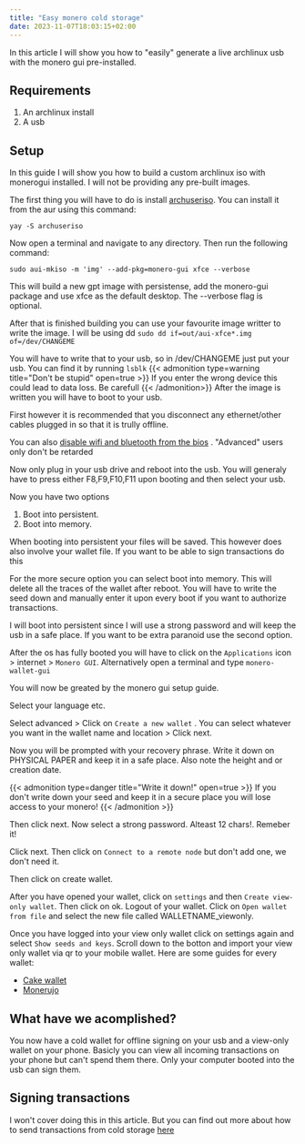 ```yaml
---
title: "Easy monero cold storage"
date: 2023-11-07T18:03:15+02:00
---
```


In this article I will show you how to "easily" generate a live archlinux usb with the monero gui pre-installed.

## Requirements

1. An archlinux install 
2. A usb

## Setup
In this guide I will show you how to build a custom archlinux iso with monerogui installed. I will not be providing any pre-built images.

The first thing you will have to do is install [archuseriso](https://github.com/laurent85v/archuseriso). You can install it from the aur using this command:

`yay -S archuseriso`

Now open a terminal and navigate to any directory. Then run the following command:

`sudo aui-mkiso -m 'img' --add-pkg=monero-gui xfce --verbose`

This will build a new gpt image with persistense, add the monero-gui package and use xfce as the default desktop. The --verbose flag is optional.

After that is finished building you can use your favourite image writter to write the image. I will be using dd 
`sudo dd if=out/aui-xfce*.img of=/dev/CHANGEME`

You will have to write that to your usb, so in /dev/CHANGEME just put your usb. You can find it by running `lsblk`
{{< admonition type=warning title="Don't be stupid" open=true >}}
If you enter the wrong device this could lead to data loss. Be carefull
{{< /admonition>}}
After the image is written you will have to boot to your usb. 

First however it is recommended that you disconnect any ethernet/other cables plugged in so that it is trully offline.

You can also [disable wifi and bluetooth from the bios](https://www.google.com/search?q=disable+wifi+and+bluetooth+bios) . "Advanced" users only don't be retarded

Now only plug in your usb drive and reboot into the usb. You will generaly have to press either F8,F9,F10,F11 upon booting and then select your usb.

Now you have two options
1. Boot into persistent.
2. Boot into memory. 

When booting into persistent your files will be saved. This however does also involve your wallet file. If you want to be able to sign transactions do this

For the more secure option you can select boot into memory. This will delete all the traces of the wallet after reboot. You will have to write the seed down and manually enter it upon every boot if you want to authorize transactions. 

I will boot into persistent since I will use a strong password and will keep the usb in a safe place. If you want to be extra paranoid use the second option.

After the os has fully booted you will have to click on the `Applications` icon > internet > `Monero GUI`. Alternatively open a terminal and type `monero-wallet-gui`

You will now be greated by the monero gui setup guide.

Select your language etc. 

Select advanced > Click on `Create a new wallet` . You can select whatever you want in the wallet name and location > Click next.

Now you will be prompted with your recovery phrase. Write it down on PHYSICAL PAPER and keep it in a safe place. Also note the height and or creation date.

{{< admonition type=danger title="Write it down!" open=true >}}
If you don't write down your seed and keep it in a secure place you will lose access to your monero!
{{< /admonition >}}

Then click next. Now select a strong password. Alteast 12 chars!. Remeber it!

Click next. Then click on `Connect to a remote node` but don't add one, we don't need it.

Then click on create wallet.

After you have opened your wallet, click on `settings` and then `Create view-only wallet`. Then click on ok. Logout of your wallet. Click on `Open wallet from file` and select the new file called WALLETNAME_viewonly.

Once you have logged into your view only wallet click on settings again and select `Show seeds and keys`. Scroll down to the botton and import your view only wallet via qr to your mobile wallet. Here are some guides for every wallet:

- [Cake wallet](https://guides.cakewallet.com/docs/basic-features/restore-wallet-from-qr-code/)
- [Monerujo](https://www.monerujo.io/resources/monerujo_manual.html)

## What have we acomplished?

You now have a cold wallet for offline signing on your usb and a view-only wallet on your phone. Basicly you can view all incoming transactions on your phone but can't spend them there. Only your computer booted into the usb can sign them.

## Signing transactions

I won't cover doing this in this article. But you can find out more about how to send transactions from cold storage [here](https://monerodocs.org/cold-storage/offline-transaction-signing/)


